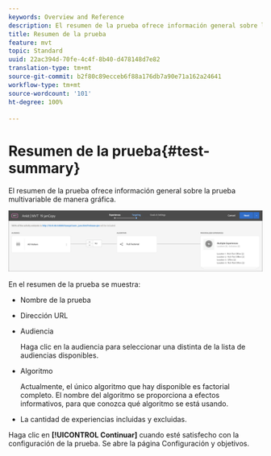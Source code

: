 ```yaml
---
keywords: Overview and Reference
description: El resumen de la prueba ofrece información general sobre la prueba multivariable de manera gráfica.
title: Resumen de la prueba
feature: mvt
topic: Standard
uuid: 22ac394d-70fe-4c4f-8b40-d478148d7e82
translation-type: tm+mt
source-git-commit: b2f80c89ecceb6f88a176db7a90e71a162a24641
workflow-type: tm+mt
source-wordcount: '101'
ht-degree: 100%

---
```



# Resumen de la prueba{#test-summary}

El resumen de la prueba ofrece información general sobre la prueba multivariable de manera gráfica.

![Cuadro de diálogo de resumen de la prueba](/help/c-activities/c-multivariate-testing/t-create-multivariate-test/assets/summary2new.png)

En el resumen de la prueba se muestra:

* Nombre de la prueba
* Dirección URL
* Audiencia

   Haga clic en la audiencia para seleccionar una distinta de la lista de audiencias disponibles.
* Algoritmo

   Actualmente, el único algoritmo que hay disponible es factorial completo. El nombre del algoritmo se proporciona a efectos informativos, para que conozca qué algoritmo se está usando.
* La cantidad de experiencias incluidas y excluidas.

Haga clic en **[!UICONTROL Continuar]** cuando esté satisfecho con la configuración de la prueba. Se abre la página Configuración y objetivos.
